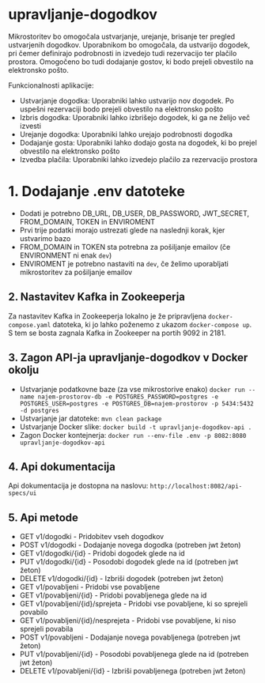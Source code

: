 # upravljanje-dogodkov
Mikrostoritev bo omogočala ustvarjanje, urejanje, brisanje ter pregled ustvarjenih dogodkov. Uporabnikom bo omogočala, 
da ustvarijo dogodek, pri čemer definirajo podrobnosti in izvedejo tudi rezervacijo ter plačilo prostora. Omogočeno bo 
tudi dodajanje gostov, ki bodo prejeli obvestilo na elektronsko pošto.

Funkcionalnosti aplikacije:
- Ustvarjanje dogodka: Uporabniki lahko ustvarijo nov dogodek. Po uspešni rezervaciji bodo prejeli obvestilo na elektronsko pošto
- Izbris dogodka: Uporabniki lahko izbrišejo dogodek, ki ga ne želijo več izvesti
- Urejanje dogodka: Uporabniki lahko urejajo podrobnosti dogodka
- Dodajanje gosta: Uporabniki lahko dodajo gosta na dogodek, ki bo prejel obvestilo na elektronsko pošto
- Izvedba plačila: Uporabniki lahko izvedejo plačilo za rezervacijo prostora


# 1. Dodajanje .env datoteke
- Dodati je potrebno DB_URL, DB_USER, DB_PASSWORD, JWT_SECRET, FROM_DOMAIN, TOKEN in ENVIROMENT
- Prvi trije podatki morajo ustrezati glede na naslednji korak, kjer ustvarimo bazo
- FROM_DOMAIN in TOKEN sta potrebna za pošiljanje emailov (če ENVIRONMENT ni enak `dev`)
- ENVIROMENT je potrebno nastaviti na `dev`, če želimo uporabljati mikrostoritev za pošiljanje emailov

## 2. Nastavitev Kafka in Zookeeperja
Za nastavitev Kafka in Zookeeperja lokalno je že pripravljena `docker-compose.yaml` datoteka, ki jo 
lahko poženemo z ukazom `docker-compose up`. S tem se bosta zagnala Kafka in Zookeeper na portih 9092 in 2181.

## 3. Zagon API-ja upravljanje-dogodkov v Docker okolju
- Ustvarjanje podatkovne baze (za vse mikrostorive enako) `docker run --name najem-prostorov-db -e POSTGRES_PASSWORD=postgres -e POSTGRES_USER=postgres -e POSTGRES_DB=najem-prostorov -p 5434:5432 -d postgres`
- Ustvarjanje jar datoteke: `mvn clean package`
- Ustvarjanje Docker slike: `docker build -t upravljanje-dogodkov-api .`
- Zagon Docker kontejnerja: `docker run --env-file .env -p 8082:8080 upravljanje-dogodkov-api`

## 4. Api dokumentacija
Api dokumentacija je dostopna na naslovu: `http://localhost:8082/api-specs/ui`

## 5. Api metode
- GET v1/dogodki - Pridobitev vseh dogodkov
- POST v1/dogodki - Dodajanje novega dogodka (potreben jwt žeton)
- GET v1/dogodki/{id} - Pridobi dogodek glede na id
- PUT v1/dogodki/{id} - Posodobi dogodek glede na id (potreben jwt žeton)
- DELETE v1/dogodki/{id} - Izbriši dogodek (potreben jwt žeton)
- GET v1/povabljeni - Pridobi vse povabljene
- GET v1/povabljeni/{id} - Pridobi povabljenega glede na id
- GET v1/povabljeni/{id}/sprejeta - Pridobi vse povabljene, ki so sprejeli povabilo
- GET v1/povabljeni/{id}/nesprejeta - Pridobi vse povabljene, ki niso sprejeli povabila
- POST v1/povabljeni - Dodajanje novega povabljenega (potreben jwt žeton)
- PUT v1/povabljeni/{id} - Posodobi povabljenega glede na id (potreben jwt žeton)
- DELETE v1/povabljeni/{id} - Izbriši povabljenega (potreben jwt žeton)
